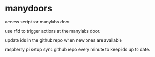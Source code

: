 # manydoors
access script for manylabs door

use rfid to trigger actions at the manylabs door.

update ids in the github repo when new ones are available

raspberry pi setup sync github repo every minute to keep ids up to date.



